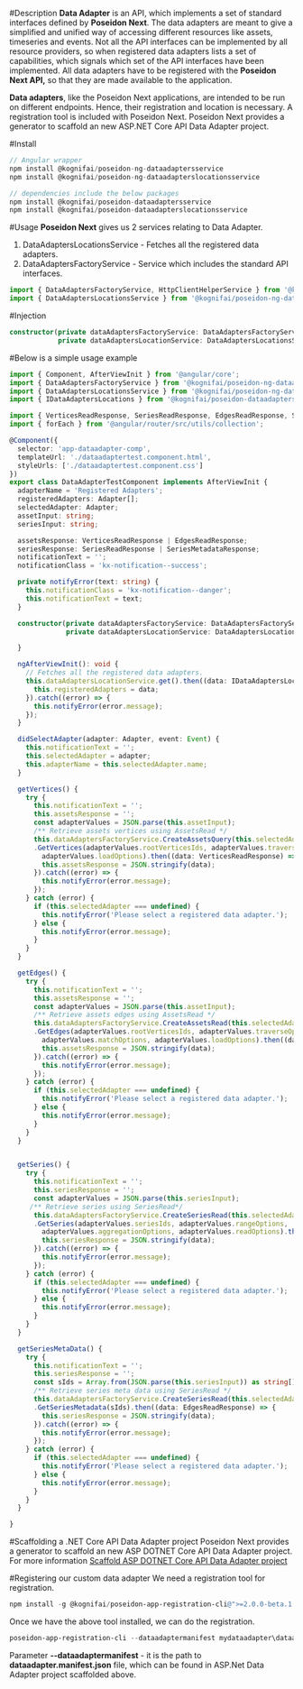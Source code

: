 #Description
**Data Adapter** is an API, which implements a set of standard interfaces defined by **Poseidon Next**.  The data adapters are meant to give a simplified and unified way of accessing different resources like assets, timeseries and events.  Not all the API interfaces can be implemented by all resource providers, so when registered data adapters lists a set of capabilities, which signals which set of the API interfaces have been implemented.  All data adapters have to be registered with the **Poseidon Next API,** so that they are made available to the application.

**Data adapters**, like the Poseidon Next applications, are intended to be run on different endpoints. Hence, their registration and location is necessary.  A registration tool is included with Poseidon Next.  Poseidon Next provides a generator to scaffold an new ASP.NET Core API Data Adapter project.

#Install
```typescript
// Angular wrapper
npm install @kognifai/poseidon-ng-dataadaptersservice
npm install @kognifai/poseidon-ng-dataadapterslocationsservice

// dependencies include the below packages 
npm install @kognifai/poseidon-dataadaptersservice
npm install @kognifai/poseidon-dataadapterslocationsservice
```

#Usage
**Poseidon Next** gives us 2 services relating to Data Adapter.
1) DataAdaptersLocationsService - Fetches all the registered data adapters. 
2) DataAdaptersFactoryService - Service which includes the standard API interfaces. 

```typescript
import { DataAdaptersFactoryService, HttpClientHelperService } from '@kognifai/poseidon-ng-dataadaptersservice';
import { DataAdaptersLocationsService } from '@kognifai/poseidon-ng-dataadapterslocationsservice';
```
#Injection
```typescript
constructor(private dataAdaptersFactoryService: DataAdaptersFactoryService, 
            private dataAdaptersLocationService: DataAdaptersLocationsService) { }
```
#Below is a simple usage example

```typescript
import { Component, AfterViewInit } from '@angular/core';
import { DataAdaptersFactoryService } from '@kognifai/poseidon-ng-dataadaptersservice';
import { DataAdaptersLocationsService } from '@kognifai/poseidon-ng-dataadapterslocationsservice';
import { IDataAdaptersLocations } from '@kognifai/poseidon-dataadapterslocationsservice';

import { VerticesReadResponse, SeriesReadResponse, EdgesReadResponse, SeriesMetadataResponse } from '@kognifai/poseidon-dataadaptersservice';
import { forEach } from '@angular/router/src/utils/collection';

@Component({
  selector: 'app-dataadapter-comp',
  templateUrl: './dataadaptertest.component.html',
  styleUrls: ['./dataadaptertest.component.css']
})
export class DataAdapterTestComponent implements AfterViewInit {
  adapterName = 'Registered Adapters';
  registeredAdapters: Adapter[];
  selectedAdapter: Adapter;
  assetInput: string;
  seriesInput: string;

  assetsResponse: VerticesReadResponse | EdgesReadResponse;
  seriesResponse: SeriesReadResponse | SeriesMetadataResponse;
  notificationText = '';
  notificationClass = 'kx-notification--success';

  private notifyError(text: string) {
    this.notificationClass = 'kx-notification--danger';
    this.notificationText = text;
  }

  constructor(private dataAdaptersFactoryService: DataAdaptersFactoryService,
              private dataAdaptersLocationService: DataAdaptersLocationsService) {

  }

  ngAfterViewInit(): void {
    // Fetches all the registered data adapters.
    this.dataAdaptersLocationService.get().then((data: IDataAdaptersLocations[]) => {
      this.registeredAdapters = data;
    }).catch((error) => {
      this.notifyError(error.message);
    });
  }

  didSelectAdapter(adapter: Adapter, event: Event) {
    this.notificationText = '';
    this.selectedAdapter = adapter;
    this.adapterName = this.selectedAdapter.name;
  }

  getVertices() {
    try {
      this.notificationText = '';
      this.assetsResponse = '';
      const adapterValues = JSON.parse(this.assetInput);
      /** Retrieve assets vertices using AssetsRead */
      this.dataAdaptersFactoryService.CreateAssetsQuery(this.selectedAdapter.endpointUrl)
      .GetVertices(adapterValues.rootVerticesIds, adapterValues.traverseOptions, adapterValues.matchOptions,
        adapterValues.loadOptions).then((data: VerticesReadResponse) => {
        this.assetsResponse = JSON.stringify(data);
      }).catch((error) => {
        this.notifyError(error.message);
      });
    } catch (error) {
      if (this.selectedAdapter === undefined) {
        this.notifyError('Please select a registered data adapter.');
      } else {
        this.notifyError(error.message);
      }
    }
  }

  getEdges() {
    try {
      this.notificationText = '';
      this.assetsResponse = '';
      const adapterValues = JSON.parse(this.assetInput);
      /** Retrieve assets edges using AssetsRead */
      this.dataAdaptersFactoryService.CreateAssetsRead(this.selectedAdapter.endpointUrl)
      .GetEdges(adapterValues.rootVerticesIds, adapterValues.traverseOptions,
        adapterValues.matchOptions, adapterValues.loadOptions).then((data: EdgesReadResponse) => {
        this.assetsResponse = JSON.stringify(data);
      }).catch((error) => {
        this.notifyError(error.message);
      });
    } catch (error) {
      if (this.selectedAdapter === undefined) {
        this.notifyError('Please select a registered data adapter.');
      } else {
        this.notifyError(error.message);
      }
    }
  }


  getSeries() {
    try {
      this.notificationText = '';
      this.seriesResponse = '';
      const adapterValues = JSON.parse(this.seriesInput);
     /** Retrieve series using SeriesRead*/
      this.dataAdaptersFactoryService.CreateSeriesRead(this.selectedAdapter.endpointUrl)
      .GetSeries(adapterValues.seriesIds, adapterValues.rangeOptions,
        adapterValues.aggregationOptions, adapterValues.readOptions).then((data: SeriesReadResponse) => {
        this.seriesResponse = JSON.stringify(data);
      }).catch((error) => {
        this.notifyError(error.message);
      });
    } catch (error) {
      if (this.selectedAdapter === undefined) {
        this.notifyError('Please select a registered data adapter.');
      } else {
        this.notifyError(error.message);
      }
    }
  }

  getSeriesMetaData() {
    try {
      this.notificationText = '';
      this.seriesResponse = '';
      const sIds = Array.from(JSON.parse(this.seriesInput)) as string[];
      /** Retrieve series meta data using SeriesRead */
      this.dataAdaptersFactoryService.CreateSeriesRead(this.selectedAdapter.endpointUrl)
      .GetSeriesMetadata(sIds).then((data: EdgesReadResponse) => {
        this.seriesResponse = JSON.stringify(data);
      }).catch((error) => {
        this.notifyError(error.message);
      });
    } catch (error) {
      if (this.selectedAdapter === undefined) {
        this.notifyError('Please select a registered data adapter.');
      } else {
        this.notifyError(error.message);
      }
    }
  }

}

```
#Scaffolding a .NET Core API Data Adapter project
Poseidon Next provides a generator to scaffold an new ASP DOTNET Core API Data Adapter project.  
For more information [Scaffold ASP DOTNET Core API Data Adapter project](Poseidon%20Next%2FPublic%20documentation%2FGuides%2FCreating%20Poseidon%20Data%20Adapter%20project%20using%20Yeoman)

#Registering our custom data adapter
We need a registration tool for registration.
```powershell
npm install -g @kognifai/poseidon-app-registration-cli@">=2.0.0-beta.1 <3.0.0" 
```
Once we have the above tool installed, we can do the registration.
```powershell
poseidon-app-registration-cli --dataadaptermanifest mydataadapter\dataadapter.manifest.json --username  xyz --password xyz
```
Parameter **--dataadaptermanifest** - it is the path to **dataadapter.manifest.json** file, which can be found in ASP.Net Data Adapter project scaffolded above.








